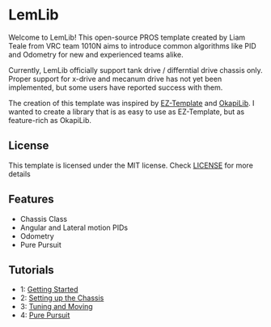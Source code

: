 # LemLib

Welcome to LemLib! This open-source PROS template created by Liam Teale from VRC team 1010N aims to introduce common algorithms like PID and Odometry for new and experienced teams alike.

Currently, LemLib officially support tank drive / differntial drive chassis only. Proper support for x-drive and mecanum drive has not yet been implemented, but some users have reported success with them.

The creation of this template was inspired by [EZ-Template](https://github.com/EZ-Robotics/EZ-Template) and [OkapiLib](https://github.com/OkapiLib/OkapiLib). I wanted to create a library that is as easy to use as EZ-Template, but as feature-rich as OkapiLib.

## License

This template is licensed under the MIT license. Check [LICENSE](https://github.com/SizzinSeal/LemLib/blob/master/LICENSE) for more details

## Features
- Chassis Class
- Angular and Lateral motion PIDs
- Odometry
- Pure Pursuit

## Tutorials
 - 1: [Getting Started](https://github.com/SizzinSeal/LemLib/blob/master/tutorials/1_getting_started.md)
 - 2: [Setting up the Chassis](https://github.com/SizzinSeal/LemLib/blob/master/tutorials/2_setting_up_the_chassis.md)
 - 3: [Tuning and Moving](https://github.com/SizzinSeal/LemLib/blob/master/tutorials/3_tuning_and_moving.md)
 - 4: [Pure Pursuit](https://github.com/SizzinSeal/LemLib/blob/v0.4.0/tutorials/4_pure_pursuit.md)

